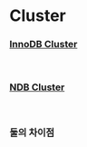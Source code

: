 Cluster
===

### [InnoDB Cluster](./innodb/README.md)

<br>

### [NDB Cluster](./ndb/README.md)

<br>

### 둘의 차이점

<br>
